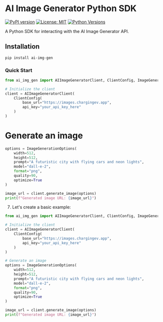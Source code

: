# AI Image Generator Python SDK

[![PyPI version](https://img.shields.io/pypi/v/ai-img-gen.svg)](https://pypi.org/project/ai-img-gen/)
[![License: MIT](https://img.shields.io/badge/License-MIT-yellow.svg)](https://opensource.org/licenses/MIT)
[![Python Versions](https://img.shields.io/pypi/pyversions/ai-img-gen.svg)](https://pypi.org/project/ai-img-gen/)

A Python SDK for interacting with the AI Image Generator API.

## Installation

```bash
pip install ai-img-gen
```


### Quick Start
```python
from ai_img_gen import AIImageGeneratorClient, ClientConfig, ImageGenerationOptions

# Initialize the client
client = AIImageGeneratorClient(
    ClientConfig(
        base_url="https://images.chargingev.app",
        api_key="your_api_key_here"
    )
)
```

# Generate an image
```python
options = ImageGenerationOptions(
    width=512,
    height=512,
    prompt="A futuristic city with flying cars and neon lights",
    model="dall-e-2",
    format="png",
    quality=90,
    optimize=True
)

image_url = client.generate_image(options)
print(f"Generated image URL: {image_url}")
```

7. Let's create a basic example:

```python
from ai_img_gen import AIImageGeneratorClient, ClientConfig, ImageGenerationOptions

# Initialize the client
client = AIImageGeneratorClient(
    ClientConfig(
        base_url="https://images.chargingev.app",
        api_key="your_api_key_here"
    )
)

# Generate an image
options = ImageGenerationOptions(
    width=512,
    height=512,
    prompt="A futuristic city with flying cars and neon lights",
    model="dall-e-2",
    format="png",
    quality=90,
    optimize=True
)

image_url = client.generate_image(options)
print(f"Generated image URL: {image_url}")